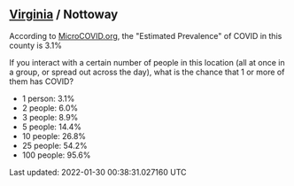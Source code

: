 
## [Virginia](/united-states/virginia) / Nottoway

According to [MicroCOVID.org](http://microcovid.org),
the "Estimated Prevalence" of COVID in this county is 3.1%

If you interact with a certain number of people in this location
(all at once in a group, or spread out across the day), what is the chance that
1 or more of them has COVID?

- 1 person: 3.1%
- 2 people: 6.0%
- 3 people: 8.9%
- 5 people: 14.4%
- 10 people: 26.8%
- 25 people: 54.2%
- 100 people: 95.6%

Last updated: 2022-01-30 00:38:31.027160 UTC
